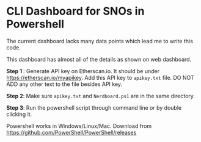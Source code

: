 # CLI Dashboard for SNOs in Powershell

The current dashboard lacks many data points which lead me to write this code.

This dashboard has almost all of the details as shown on web dashboard.

<b>Step 1 </b>: Generate API key on Etherscan.io. It should be under https://etherscan.io/myapikey. Add this API key to `apikey.txt` file. DO NOT ADD any other text to the file besides API key.

<b>Step 2</b>: Make sure `apikey.txt` and `Nerdboard.ps1` are in the same directory.

<b>Step 3</b>: Run the powershell script through command line or by double clicking it.

Powershell works in Windows/Linux/Mac. Download from https://github.com/PowerShell/PowerShell/releases
